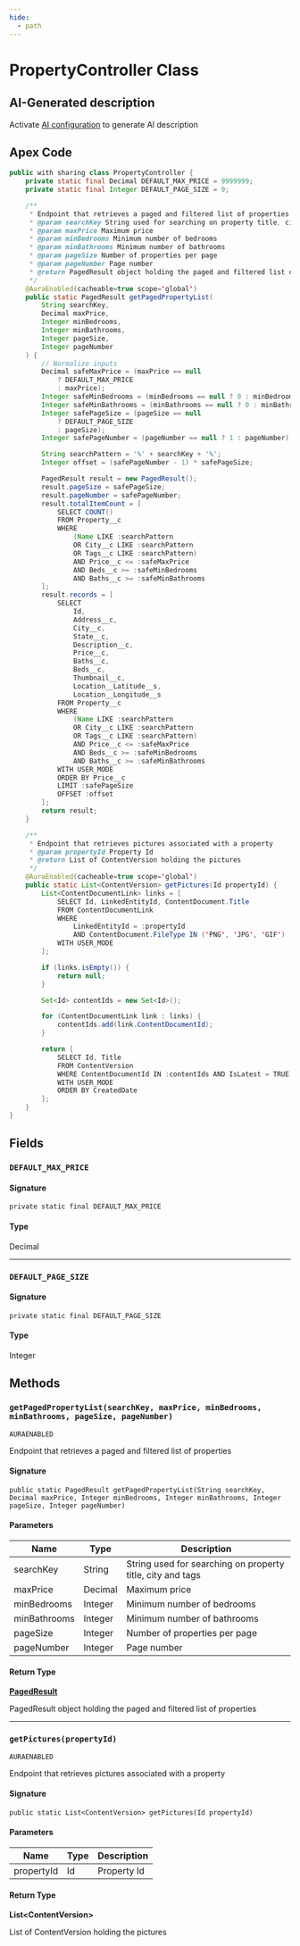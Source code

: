 ```yaml
---
hide:
  - path
---
```


# PropertyController Class

## AI-Generated description

Activate [AI configuration](https://sfdx-hardis.cloudity.com/salesforce-ai-setup/) to generate AI description

## Apex Code

```java
public with sharing class PropertyController {
    private static final Decimal DEFAULT_MAX_PRICE = 9999999;
    private static final Integer DEFAULT_PAGE_SIZE = 9;

    /**
     * Endpoint that retrieves a paged and filtered list of properties
     * @param searchKey String used for searching on property title, city and tags
     * @param maxPrice Maximum price
     * @param minBedrooms Minimum number of bedrooms
     * @param minBathrooms Minimum number of bathrooms
     * @param pageSize Number of properties per page
     * @param pageNumber Page number
     * @return PagedResult object holding the paged and filtered list of properties
     */
    @AuraEnabled(cacheable=true scope='global')
    public static PagedResult getPagedPropertyList(
        String searchKey,
        Decimal maxPrice,
        Integer minBedrooms,
        Integer minBathrooms,
        Integer pageSize,
        Integer pageNumber
    ) {
        // Normalize inputs
        Decimal safeMaxPrice = (maxPrice == null
            ? DEFAULT_MAX_PRICE
            : maxPrice);
        Integer safeMinBedrooms = (minBedrooms == null ? 0 : minBedrooms);
        Integer safeMinBathrooms = (minBathrooms == null ? 0 : minBathrooms);
        Integer safePageSize = (pageSize == null
            ? DEFAULT_PAGE_SIZE
            : pageSize);
        Integer safePageNumber = (pageNumber == null ? 1 : pageNumber);

        String searchPattern = '%' + searchKey + '%';
        Integer offset = (safePageNumber - 1) * safePageSize;

        PagedResult result = new PagedResult();
        result.pageSize = safePageSize;
        result.pageNumber = safePageNumber;
        result.totalItemCount = [
            SELECT COUNT()
            FROM Property__c
            WHERE
                (Name LIKE :searchPattern
                OR City__c LIKE :searchPattern
                OR Tags__c LIKE :searchPattern)
                AND Price__c <= :safeMaxPrice
                AND Beds__c >= :safeMinBedrooms
                AND Baths__c >= :safeMinBathrooms
        ];
        result.records = [
            SELECT
                Id,
                Address__c,
                City__c,
                State__c,
                Description__c,
                Price__c,
                Baths__c,
                Beds__c,
                Thumbnail__c,
                Location__Latitude__s,
                Location__Longitude__s
            FROM Property__c
            WHERE
                (Name LIKE :searchPattern
                OR City__c LIKE :searchPattern
                OR Tags__c LIKE :searchPattern)
                AND Price__c <= :safeMaxPrice
                AND Beds__c >= :safeMinBedrooms
                AND Baths__c >= :safeMinBathrooms
            WITH USER_MODE
            ORDER BY Price__c
            LIMIT :safePageSize
            OFFSET :offset
        ];
        return result;
    }

    /**
     * Endpoint that retrieves pictures associated with a property
     * @param propertyId Property Id
     * @return List of ContentVersion holding the pictures
     */
    @AuraEnabled(cacheable=true scope='global')
    public static List<ContentVersion> getPictures(Id propertyId) {
        List<ContentDocumentLink> links = [
            SELECT Id, LinkedEntityId, ContentDocument.Title
            FROM ContentDocumentLink
            WHERE
                LinkedEntityId = :propertyId
                AND ContentDocument.FileType IN ('PNG', 'JPG', 'GIF')
            WITH USER_MODE
        ];

        if (links.isEmpty()) {
            return null;
        }

        Set<Id> contentIds = new Set<Id>();

        for (ContentDocumentLink link : links) {
            contentIds.add(link.ContentDocumentId);
        }

        return [
            SELECT Id, Title
            FROM ContentVersion
            WHERE ContentDocumentId IN :contentIds AND IsLatest = TRUE
            WITH USER_MODE
            ORDER BY CreatedDate
        ];
    }
}
```

## Fields
### `DEFAULT_MAX_PRICE`

#### Signature
```apex
private static final DEFAULT_MAX_PRICE
```

#### Type
Decimal

---

### `DEFAULT_PAGE_SIZE`

#### Signature
```apex
private static final DEFAULT_PAGE_SIZE
```

#### Type
Integer

## Methods
### `getPagedPropertyList(searchKey, maxPrice, minBedrooms, minBathrooms, pageSize, pageNumber)`

`AURAENABLED`

Endpoint that retrieves a paged and filtered list of properties

#### Signature
```apex
public static PagedResult getPagedPropertyList(String searchKey, Decimal maxPrice, Integer minBedrooms, Integer minBathrooms, Integer pageSize, Integer pageNumber)
```

#### Parameters
| Name | Type | Description |
|------|------|-------------|
| searchKey | String | String used for searching on property title, city and tags |
| maxPrice | Decimal | Maximum price |
| minBedrooms | Integer | Minimum number of bedrooms |
| minBathrooms | Integer | Minimum number of bathrooms |
| pageSize | Integer | Number of properties per page |
| pageNumber | Integer | Page number |

#### Return Type
**[PagedResult](PagedResult.md)**

PagedResult object holding the paged and filtered list of properties

---

### `getPictures(propertyId)`

`AURAENABLED`

Endpoint that retrieves pictures associated with a property

#### Signature
```apex
public static List<ContentVersion> getPictures(Id propertyId)
```

#### Parameters
| Name | Type | Description |
|------|------|-------------|
| propertyId | Id | Property Id |

#### Return Type
**List&lt;ContentVersion&gt;**

List of ContentVersion holding the pictures